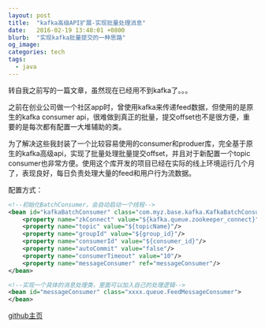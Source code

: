 ```yaml
---
layout: post
title:  "kafka高级API扩展-实现批量处理消息"
date:   2016-02-19 13:48:01 +0800
blurb:  "实现kafka批量提交的一种思路"
og_image:
categories: tech
tags:
  - java
---
```


转自我之前写的一篇文章，虽然现在已经用不到kafka了。。。

之前在创业公司做一个社区app时，曾使用kafka来传递feed数据，但使用的是原生的kafka consumer api，很难做到真正的批量，提交offset也不是很方便，重要的是每次都有配置一大堆辅助的类。

为了解决这些我封装了一个比较容易使用的consumer和produer库，完全基于原生的kafka高级api，实现了批量处理批量提交offset，并且对于新配置一个topic consumer也非常方便。使用这个库开发的项目已经在实际的线上环境运行几个月了，表现良好，每日负责处理大量的feed和用户行为流数据。

配置方式：
```xml
<!--初始化BatchConsumer，会自动启动一个线程-->
<bean id="kafkaBatchConsumer" class="com.myz.base.kafka.KafkaBatchConsumer" init-method="start">
    <property name="zkConnect" value="${kafka.queue.zookeeper_connect}"/>
    <property name="topic" value="${topicName}"/>
    <property name="groupId" value="${group_id}"/>
    <property name="consumerId" value="${consumer_id}"/>
    <property name="autoCommit" value="false"/>
    <property name="consumerTimeout" value="10"/>
    <property name="messageConsumer" ref="messageConsumer"/>
</bean>

<!--实现一个具体的消息处理类，里面可以加入自己的处理逻辑-->
<bean id="messageConsumer" class="xxxx.queue.FeedMessageConsumer">
</bean>
```

[github主页](https://github.com/frozen007/kafka-effective)
